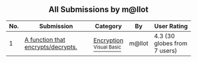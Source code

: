 ﻿<div align="center">

## All Submissions by m@llot

</div>

No.  | Submission | Category | By   | User Rating
---- | ---------- | -------- | ---- | -----------
1 | [A function that encrypts/decrypts\.<br />](https://github.com/Planet-Source-Code/m-llot-a-function-that-encrypts-decrypts__1-2616) | [Encryption<br /><sup>Visual Basic</sup>](../ByCategory/encryption__1-48.md) | m@llot | 4.3 (30 globes from 7 users)
